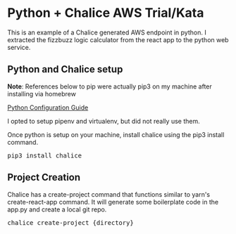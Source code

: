 # Python + Chalice AWS Trial/Kata
This is an example of a Chalice generated AWS endpoint in python. I extracted the fizzbuzz logic calculator from the react app to the python web service. 

## Python and Chalice setup
**Note**: References below to pip were actually pip3 on my machine after installing via homebrew

<a href='https://docs.python-guide.org/starting/install3/osx/#install3-osx'>Python Configuration Guide</a>

I opted to setup pipenv and virtualenv, but did not really use them. 

Once python is setup on your machine, install chalice using the pip3 install command.

<pre>pip3 install chalice</pre>

## Project Creation
Chalice has a create-project command that functions similar to yarn's create-react-app command. It will generate some boilerplate code in the app.py and create a local git repo. 

<pre>chalice create-project {directory}</pre>

